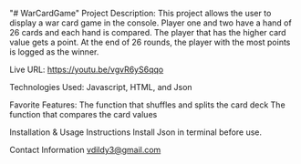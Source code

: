 "# WarCardGame" 
Project Description:
This project allows the user to display a war card game in the console. Player one and two have a hand of 26 cards and each hand is compared. The player that has the higher card value gets a point. At the end of 26 rounds, the player with the most points is logged as the winner.

Live URL:
https://youtu.be/vgvR6yS6qqo

Technologies Used:
Javascript, HTML, and Json

Favorite Features:
The function that shuffles and splits the card deck
The function that compares the card values

Installation & Usage Instructions
Install Json in terminal before use.

Contact Information
vdildy3@gmail.com
 
 
